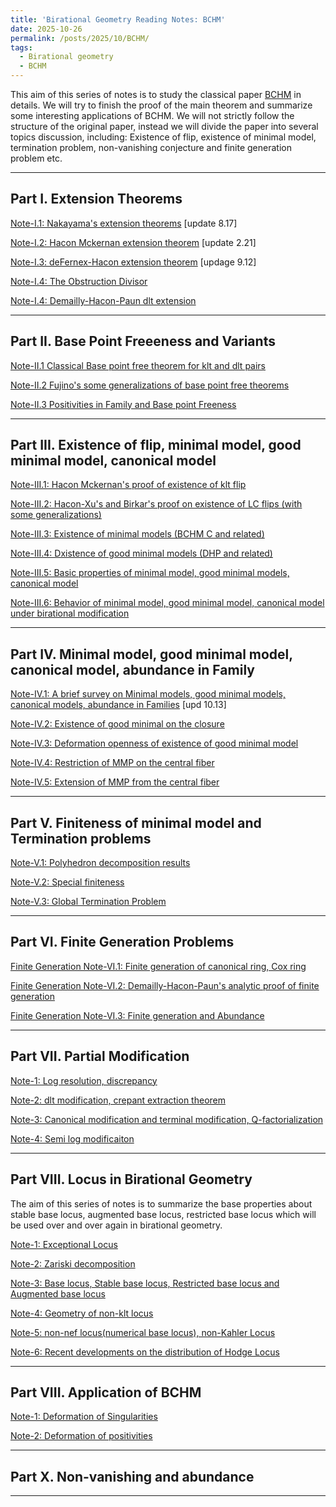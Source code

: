 ```yaml
---
title: 'Birational Geometry Reading Notes: BCHM'
date: 2025-10-26
permalink: /posts/2025/10/BCHM/
tags:
  - Birational geometry
  - BCHM
---
```



This aim of this series of notes is to study the classical paper [BCHM](https://www.ams.org/journals/jams/2010-23-02/S0894-0347-09-00649-3/S0894-0347-09-00649-3.pdf) in details. We will try to finish the proof of the main theorem and summarize some interesting applications of BCHM. We will not strictly follow the structure of the original paper, instead we will divide the paper into several topics discussion, including: Existence of flip, existence of minimal model, termination problem, non-vanishing conjecture and finite generation problem etc. 


---

## Part I. Extension Theorems

[Note-I.1: Nakayama's extension theorems](https://yilimath.github.io/files/Birational/BCHM/NakayamaExtension.pdf) [update 8.17]

[Note-I.2: Hacon Mckernan extension theorem](https://yilimath.github.io/files/Birational/BCHM/HaconMckernanExtension.pdf) [update 2.21]

[Note-I.3: deFernex-Hacon extension theorem](https://yilimath.github.io/files/Birational/BCHM/deFernexHaconExtension.pdf) [updage 9.12]

[Note-I.4: The Obstruction Divisor]() 

[Note-I.4: Demailly-Hacon-Paun dlt extension](https://yilimath.github.io/files/Birational/BCHM/dltExtension.pdf) 

---
## Part II. Base Point Freeeness and Variants

[Note-II.1 Classical Base point free theorem for klt and dlt pairs]()

[Note-II.2 Fujino's some generalizations of base point free theorems]()

[Note-II.3 Positivities in Family and Base point Freeness](https://yilimath.github.io/files/Birational/BCHM/PositivityFamily.pdf)


---

## Part III. Existence of flip, minimal model, good minimal model, canonical model

[Note-III.1: Hacon Mckernan's proof of existence of klt flip](https://yilimath.github.io/files/Birational/BCHM/ExistkltFlip.pdf)

[Note-III.2: Hacon-Xu's and Birkar's proof on existence of LC flips (with some generalizations)](https://yilimath.github.io/files/Birational/BCHM/ExistLCFlip.pdf)

[Note-III.3: Existence of minimal models (BCHM C and related)]()

[Note-III.4: Dxistence of good minimal models (DHP and related)]()

[Note-III.5: Basic properties of minimal model, good minimal models, canonical model]()

[Note-III.6: Behavior of minimal model, good minimal model, canonical model under birational modification]()


----
## Part IV. Minimal model, good minimal model, canonical model, abundance in Family


[Note-IV.1: A brief survey on Minimal models, good minimal models, canonical models, abundance in Families](https://yilimath.github.io/files/Birational/BCHM/MMPinFamilySurvey.pdf) [upd 10.13]

[Note-IV.2: Existence of good minimal on the closure](https://yilimath.github.io/files/Birational/BCHM/goodmmClosure.pdf)

[Note-IV.3: Deformation openness of existence of good minimal model](https://yilimath.github.io/files/Birational/BCHM/goodmmOpenness.pdf)

[Note-IV.4: Restriction of MMP on the central fiber]()

[Note-IV.5: Extension of MMP from the central fiber]()



----

## Part V. Finiteness of minimal model and Termination problems 

[Note-V.1: Polyhedron decomposition results]()

[Note-V.2: Special finiteness](https://yilimath.github.io/files/Birational/BCHM/SpecialTermination.pdf)

[Note-V.3: Global Termination Problem](https://yilimath.github.io/files/Birational/BCHM/GlobalTermination.pdf)


---

## Part VI. Finite Generation Problems

[Finite Generation Note-VI.1: Finite generation of canonical ring, Cox ring]()

[Finite Generation Note-VI.2: Demailly-Hacon-Paun's analytic proof of finite generation]()

[Finite Generation Note-VI.3: Finite generation and Abundance]()


---

## Part VII. Partial Modification

[Note-1: Log resolution, discrepancy]()
 
[Note-2: dlt modification, crepant extraction theorem](https://yilimath.github.io/files/Birational/BCHM/dltModification.pdf)

[Note-3: Canonical modification and terminal modification, Q-factorialization](https://yilimath.github.io/files/Birational/BCHM/CanonicalTerminalModification.pdf)

[Note-4: Semi log modificaiton]()


---
## Part VIII. Locus in Birational Geometry

The aim of this series of notes is to summarize the base properties about stable base locus, augmented base locus, restricted base locus which will be used over and over again in birational geometry.

[Note-1: Exceptional Locus]()

[Note-2: Zariski decomposition]()

[Note-3: Base locus, Stable base locus, Restricted base locus and Augmented base locus]()

[Note-4: Geometry of non-klt locus]()

[Note-5: non-nef locus(numerical base locus), non-Kahler Locus]()

[Note-6: Recent developments on the distribution of Hodge Locus]()
 


----
## Part VIII. Application of BCHM

[Note-1: Deformation of Singularities]()

[Note-2: Deformation of positivities]()



---
## Part X. Non-vanishing and abundance



----
